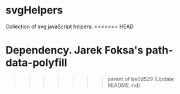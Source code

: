 # svgHelpers
Collection of svg javaScript helpers:
<<<<<<< HEAD

Dependency. Jarek Foksa's path-data-polyfill
=======
>>>>>>> parent of be0d529 (Update README.md)
